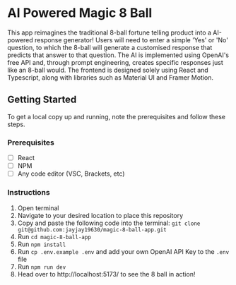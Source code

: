# AI Powered Magic 8 Ball

This app reimagines the traditional 8-ball fortune telling product into a AI-powered response generator! Users will need to enter a simple 'Yes' or 'No' question, to which the 8-ball will generate a customised response that predicts that answer to that question. The AI is implemented using OpenAI's free API and, through prompt engineering, creates specific responses just like an 8-ball would. The frontend is designed solely using React and Typescript, along with libraries such as Material UI and Framer Motion. 

## Getting Started

To get a local copy up and running, note the prerequisites and follow these steps.

### Prerequisites

- [ ] React
- [ ] NPM
- [ ] Any code editor (VSC, Brackets, etc)

### Instructions

1. Open terminal
2. Navigate to your desired location to place this repository
3. Copy and paste the following code into the terminal: `git clone git@github.com:jayjay19630/magic-8-ball-app.git`
4. Run `cd magic-8-ball-app`
5. Run `npm install`
6. Run `cp .env.example .env` and add your own OpenAI API Key to the `.env` file
7. Run `npm run dev`
8. Head over to http://localhost:5173/ to see the 8 ball in action!
